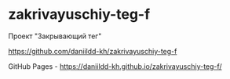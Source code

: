# zakrivayuschiy-teg-f
Проект "Закрывающий тег"

https://github.com/daniildd-kh/zakrivayuschiy-teg-f

GitHub Pages - https://daniildd-kh.github.io/zakrivayuschiy-teg-f/

